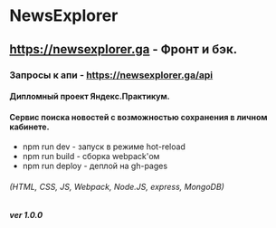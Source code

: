 # NewsExplorer
## https://newsexplorer.ga - Фронт и бэк.
### Запросы к апи - https://newsexplorer.ga/api
#### Дипломный проект Яндекс.Практикум.
#### Сервис поиска новостей c возможностью сохранения в личном кабинете.

* npm run dev - запуск в режиме hot-reload 
* npm run build - сборка webpack'ом
* npm run deploy - деплой на gh-pages

###### (HTML, CSS, JS, Webpack, Node.JS, express, MongoDB)

##### ver 1.0.0
